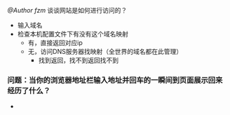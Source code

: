 *@Author fzm*
谈谈网站是如何进行访问的？
- 输入域名
- 检查本机配置文件下有没有这个域名映射
	- 有，直接返回对应ip
	- 无，访问DNS服务器找映射（全世界的域名都在此管理）
		- 找到返回，找不到返回找不到


### 问题：当你的浏览器地址栏输入地址并回车的一瞬间到页面展示回来经历了什么？
- 